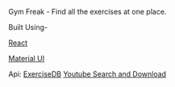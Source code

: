 Gym Freak - Find all the exercises at one place.

Built Using- 

[React](https://reactjs.org/) 

[Material UI](https://mui.com/material-ui/)


Api: 
[ExerciseDB](https://rapidapi.com/justin-WFnsXH_t6/api/exercisedb?utm_source=youtube.com%2FJavaScriptMastery&utm_medium=referral&utm_campaign=DevRel)
[Youtube Search and Download](https://rapidapi.com/h0p3rwe/api/youtube-search-and-download?utm_source=youtube.com%2FJavaScriptMastery&utm_medium=referral&utm_campaign=DevRel)
